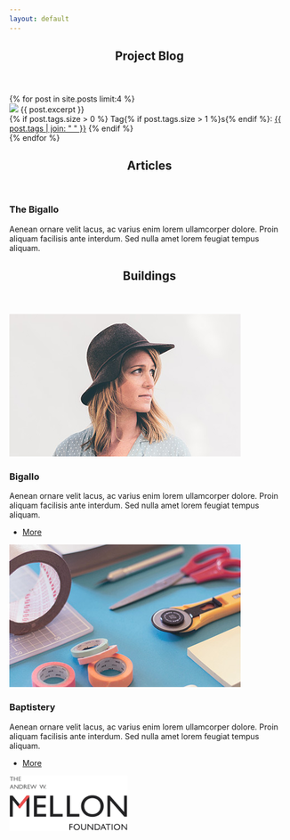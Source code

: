 ```yaml
---
layout: default
---
```

<!-- Section -->
<section>
	<header class="major">
		<h2>Project Blog</h2>
	</header>
	<div class="posts">
		{% for post in site.posts limit:4 %}
		<article>
				<a href="florence-site/{{ post.url }}" class="image"><img src="assets/images/{{ post.image }}"></a>
				{{ post.excerpt }}
				<br/>
				{% if post.tags.size > 0 %}
  				Tag{% if post.tags.size > 1 %}s{% endif %}:
  				<a href="{{ 'blog.html' | absolute_url }}">{{ post.tags | join: " " }}</a>
				{% endif %}
				<!-- <ul class="actions">
					<li><a href="{{ 'blog.html' | absolute_url }}" class="button">More</a></li>
				</ul> -->
		</article>
		{% endfor %}
	</div>
</section>

<!-- Section -->
<section>
	<header class="major">
		<h2>Articles</h2>
	</header>
	<div class="features">
		<article>
			<span class="icon fa-newspaper-o"></span>
			<div class="content">
				<h3>The Bigallo</h3>
				<p>Aenean ornare velit lacus, ac varius enim lorem ullamcorper dolore. Proin aliquam facilisis ante interdum. Sed nulla amet lorem feugiat tempus aliquam.</p>
			</div>
		</article>
	</div>
</section>

<!-- Section -->
<section>
	<header class="major">
		<h2>Buildings</h2>
	</header>
	<div class="posts">
		<article>
			<a href="#" class="image"><img src="assets/images/pic01.jpg" alt="" /></a>
			<h3>Bigallo</h3>
			<p>Aenean ornare velit lacus, ac varius enim lorem ullamcorper dolore. Proin aliquam facilisis ante interdum. Sed nulla amet lorem feugiat tempus aliquam.</p>
			<ul class="actions">
				<li><a href="#" class="button">More</a></li>
			</ul>
		</article>
		<article>
			<a href="#" class="image"><img src="assets/images/pic02.jpg" alt="" /></a>
			<h3>Baptistery</h3>
			<p>Aenean ornare velit lacus, ac varius enim lorem ullamcorper dolore. Proin aliquam facilisis ante interdum. Sed nulla amet lorem feugiat tempus aliquam.</p>
			<ul class="actions">
				<li><a href="#" class="button">More</a></li>
			</ul>
		</article>
	</div>
</section>

<section>
	<div class="affiliation">
	<a href="https://mellon.org/">
		<img src="assets/images/logo_mellon.png" alt="" height="100"></a>
	</div>
</section>

